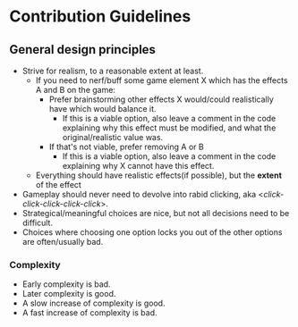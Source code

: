 # Contribution Guidelines

## General design principles
* Strive for realism, to a reasonable extent at least.
  * If you need to nerf/buff some game element X which has the effects A and B on the game:
    <ul type="decimal" markdown="1">
      <li>  Prefer brainstorming other effects X would/could realistically have which would balance it.
        <ul><li> If this is a viable option, also leave a comment in the code explaining why this effect must be modified, and what the original/realistic value was.</li></ul>
      </li>
      <li>  If that's not viable, prefer removing A or B
         <ul><li>If this is a viable option, also leave a comment in the code explaining why X cannot have this effect.</li></ul>
      </li>
    </ul>
  * Everything should have realistic effects(if possible), but the **extent** of the effect
* Gameplay should never need to devolve into rabid clicking, aka <*click-click-click-click-click*>.
* Strategical/meaningful choices are nice, but not all decisions need to be difficult.
* Choices where choosing one option locks you out of the other options are often/usually bad.

### Complexity
* Early complexity is bad.
* Later complexity is good.
* A slow increase of complexity is good.
* A fast increase of complexity is bad.
